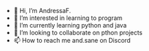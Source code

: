 - 👋 Hi, I’m AndressaF.
- 👀 I’m interested in learning to program
- 🌱 I’m currently learning python and java
- 💞️ I’m looking to collaborate on pthon projects
- 📫 How to reach me and.sane on Discord

<!---
andsane/andsane is a ✨ special ✨ repository because its `README.md` (this file) appears on your GitHub profile.
You can click the Preview link to take a look at your changes.
--->

